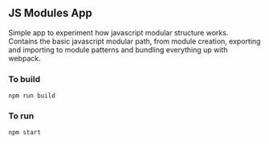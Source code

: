 ## JS Modules App

Simple app to experiment how javascript modular structure works.   
Contains the basic javascript modular path, from module creation, exporting and importing to module patterns and bundling everything up with webpack.

### To build
`npm run build`

### To run
`npm start`